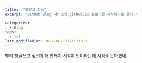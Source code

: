 ```yaml
---
title:  "블로그 첫글"
excerpt: "GitHub Blog 서비스인 github.io 블로그를 시작하기로 했다."

categories:
  - Blog
tags:
  - txt
last_modified_at: 2022-06-12T23:33:00
---
```


빨리 첫글쓰고 싶은데 왜 안돼지
시작이 반이라는데 시작을 못하겠네
